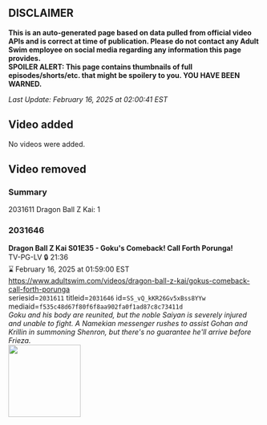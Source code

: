 ## DISCLAIMER
**This is an auto-generated page based on data pulled from official video APIs and is correct at time of publication. Please do not contact any Adult Swim employee on social media regarding any information this page provides.**  
**SPOILER ALERT: This page contains thumbnails of full episodes/shorts/etc. that might be spoilery to you. YOU HAVE BEEN WARNED.**  

_Last Update: February 16, 2025 at 02:00:41 EST_
## Video added
No videos were added.  
## Video removed
### Summary
2031611 Dragon Ball Z Kai: 1  
### 2031646
**Dragon Ball Z Kai S01E35 - Goku's Comeback! Call Forth Porunga!**  
TV-PG-LV 🔒 21:36  
⌛ February 16, 2025 at 01:59:00 EST  
https://www.adultswim.com/videos/dragon-ball-z-kai/gokus-comeback-call-forth-porunga  
seriesid=`2031611` titleid=`2031646` id=`SS_vQ_kKR26Gv5xBss8YYw` mediaid=`f535c48d67f80f6f8aa902fa0f1ad87c8c73411d`  
_Goku and his body are reunited, but the noble Saiyan is severely injured and unable to fight. A Namekian messenger rushes to assist Gohan and Krillin in summoning Shenron, but there's no guarantee he'll arrive before Frieza._  
<a href="https://i.cdn.turner.com/adultswim/big/video/gokus-comeback-call-forth-porunga/dragonballzkai_cc_035_pt1.jpg"><img src="https://i.cdn.turner.com/adultswim/big/video/gokus-comeback-call-forth-porunga/dragonballzkai_cc_035_pt1.jpg" height="144px" /></a>

